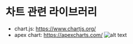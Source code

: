 # 차트 관련 라이브러리

- chart.js: https://www.chartjs.org/
- apex chart: https://apexcharts.com/
![alt text](../.png)
